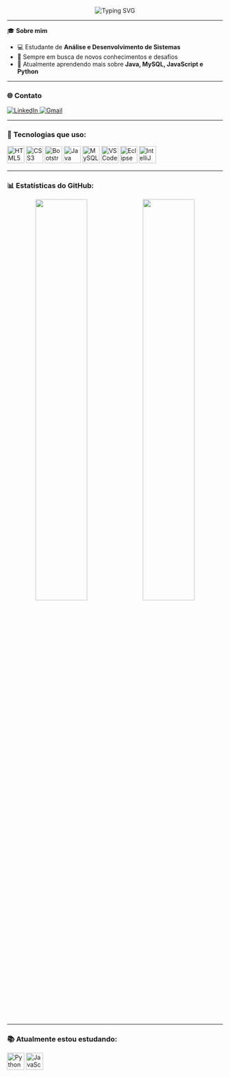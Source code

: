 <p align="center">
  <img src="https://readme-typing-svg.herokuapp.com?lines=Olá!+Bem-vindo(a)+ao+meu+perfil!;Meu+nome+é+Luana+Pereira;Sou+estudante+de+Análise+e+Desenvolvimento+de+Sistemas&center=true&width=650&height=60&color=F76C6C&size=22" alt="Typing SVG" />
</p>

---

🎓 **Sobre mim**

- 💻 Estudante de **Análise e Desenvolvimento de Sistemas**
- 🚀 Sempre em busca de novos conhecimentos e desafios
- 🌱 Atualmente aprendendo mais sobre **Java, MySQL, JavaScript e Python**

---

### 🌐 Contato

<p align="left">
  <a href="https://www.linkedin.com/in/luana-pereira-018593341" target="_blank">
    <img src="https://img.shields.io/badge/-LinkedIn-0A66C2?style=for-the-badge&logo=linkedin&logoColor=white" alt="LinkedIn">
  </a>
  <a href="mailto:luanapereira4516@gmail.com">
    <img src="https://img.shields.io/badge/-Email-D14836?style=for-the-badge&logo=gmail&logoColor=white" alt="Gmail">
  </a>
</p>

---

### 🚀 Tecnologias que uso:

<p align="left">
  <img src="https://cdn.jsdelivr.net/gh/devicons/devicon/icons/html5/html5-original.svg" width="40" height="40" alt="HTML5" />
  <img src="https://cdn.jsdelivr.net/gh/devicons/devicon/icons/css3/css3-original.svg" width="40" height="40" alt="CSS3" />
  <img src="https://cdn.jsdelivr.net/gh/devicons/devicon/icons/bootstrap/bootstrap-original.svg" width="40" height="40" alt="Bootstrap" />
  <img src="https://cdn.jsdelivr.net/gh/devicons/devicon/icons/java/java-original.svg" width="40" height="40" alt="Java" />
  <img src="https://cdn.jsdelivr.net/gh/devicons/devicon/icons/mysql/mysql-original.svg" width="40" height="40" alt="MySQL" />
  <img src="https://cdn.jsdelivr.net/gh/devicons/devicon/icons/vscode/vscode-original.svg" width="40" height="40" alt="VS Code" />
  <img src="https://cdn.jsdelivr.net/gh/devicons/devicon/icons/eclipse/eclipse-original.svg" width="40" height="40" alt="Eclipse" />
  <img src="https://cdn.jsdelivr.net/gh/devicons/devicon/icons/intellij/intellij-original.svg" width="40" height="40" alt="IntelliJ IDEA" />
</p>

---

### 📊 Estatísticas do GitHub:

<p align="center">
  <img src="https://github-readme-stats.vercel.app/api?username=LuluPereira&show_icons=true&theme=radical" width="49%" />
  <img src="https://github-readme-stats.vercel.app/api/top-langs/?username=LuluPereira&layout=compact&theme=radical" width="49%" />
</p>

---

### 📚 Atualmente estou estudando:

<p align="left">
  <img src="https://cdn.jsdelivr.net/gh/devicons/devicon/icons/python/python-original.svg" width="40" height="40" alt="Python" />
  <img src="https://cdn.jsdelivr.net/gh/devicons/devicon/icons/javascript/javascript-original.svg" width="40" height="40" alt="JavaScript" />
</p>
